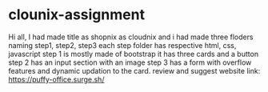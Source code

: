 # clounix-assignment
Hi all,
I had made title as shopnix as cloudnix
and i had made three floders naming step1, step2, step3
each step folder has respective html, css, javascript
step 1 is mostly made of bootstrap it has three cards and a button
step 2 has an input section with an image 
step 3 has a form with overflow features and dynamic updation to the card.
review and suggest
website link: https://puffy-office.surge.sh/
